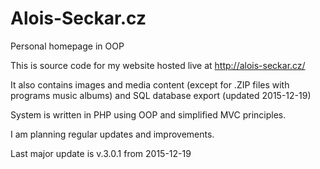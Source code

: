 # Alois-Seckar.cz

Personal homepage in OOP


This is source code for my website hosted live at http://alois-seckar.cz/

It also contains images and media content (except for .ZIP files with programs music albums) and SQL database export (updated 2015-12-19)

System is written in PHP using OOP and simplified MVC principles.

I am planning regular updates and improvements.

Last major update is v.3.0.1 from 2015-12-19
